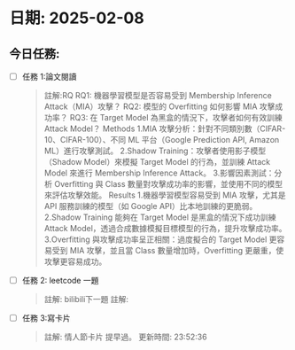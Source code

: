 # 日期: 2025-02-08
## 今日任務:
- [ ] 任務 1:論文閱讀
  > 註解:RQ
RQ1: 機器學習模型是否容易受到 Membership Inference Attack（MIA）攻擊？
RQ2: 模型的 Overfitting 如何影響 MIA 攻擊成功率？
RQ3: 在 Target Model 為黑盒的情況下，攻擊者如何有效訓練 Attack Model？
  > Methods
1.MIA 攻擊分析：針對不同類別數（CIFAR-10、CIFAR-100）、不同 ML 平台（Google Prediction API, Amazon ML）進行攻擊測試。
2.Shadow Training：攻擊者使用影子模型（Shadow Model）來模擬 Target Model 的行為，並訓練 Attack Model 來進行 Membership Inference Attack。
3.影響因素測試：分析 Overfitting 與 Class 數量對攻擊成功率的影響，並使用不同的模型來評估攻擊效能。
  > Results
1.機器學習模型容易受到 MIA 攻擊，尤其是 API 服務訓練的模型（如 Google API）比本地訓練的更脆弱。
2.Shadow Training 能夠在 Target Model 是黑盒的情況下成功訓練 Attack Model，透過合成數據模擬目標模型的行為，提升攻擊成功率。
3.Overfitting 與攻擊成功率呈正相關：過度擬合的 Target Model 更容易受到 MIA 攻擊，並且當 Class 數量增加時，Overfitting 更嚴重，使攻擊更容易成功。
- [ ] 任務 2: leetcode 一題
  > 註解: bilibili下一題
  > 註解: 
- [ ] 任務 3:寫卡片
  > 註解: 情人節卡片 提早過。
更新時間: 23:52:36
